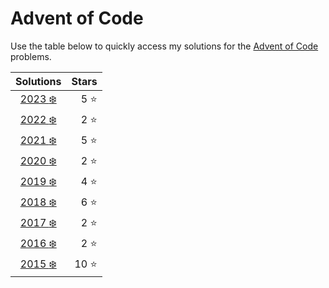 # Advent of Code

Use the table below to quickly access my solutions for the [Advent of Code](https://adventofcode.com/about) problems.

|                 Solutions                  |     Stars |
|:------------------------------------------:|----------:|
| [2023 :snowflake:](src/year2023/README.md) |  5 :star: |
| [2022 :snowflake:](src/year2022/README.md) |  2 :star: |
| [2021 :snowflake:](src/year2021/README.md) |  5 :star: |
| [2020 :snowflake:](src/year2020/README.md) |  2 :star: |
| [2019 :snowflake:](src/year2019/README.md) |  4 :star: |
| [2018 :snowflake:](src/year2018/README.md) |  6 :star: |
| [2017 :snowflake:](src/year2017/README.md) |  2 :star: |
| [2016 :snowflake:](src/year2016/README.md) |  2 :star: |
| [2015 :snowflake:](src/year2015/README.md) | 10 :star: |